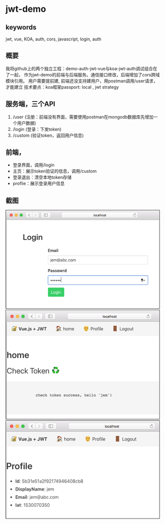 # jwt-demo

## keywords
jwt, vue, KOA, auth, cors, javascript, login, auth

## 概要
我将github上的两个独立工程：demo-auth-jwt-vue与koa-jwt-auth调试组合在了一起，
作为jwt-demo的前端与后端服务。通信接口修改，后端增加了cors跨域模块引用。
用户需要提前建, 前端还没支持建用户，用postman调用/user请求，才能建立
技术要点：koa框架passport: local , jwt strategy
 

## 服务端，三个API
1. /user (注册：前端没有界面，需要使用postman在mongodb数据库先增加一个用户数据)
2. /login (登录：下发token)
3. /custom (验证token，返回用户信息)


## 前端，
- 登录界面，调用/login
- 主页：展示token验证的信息，调用/custom
- 登录退出：清空本地token存储
- proflie：展示登录用户信息

## 截图

<img src="images/login.png" alt="GitHub" title="login" width="500" border="1px"/>
<img src="images/home.png" alt="GitHub" title="home" width="500"  border="1px"/>
<img src="images/profile.png" alt="GitHub" title="profile" width="500"  border="1px"/>
